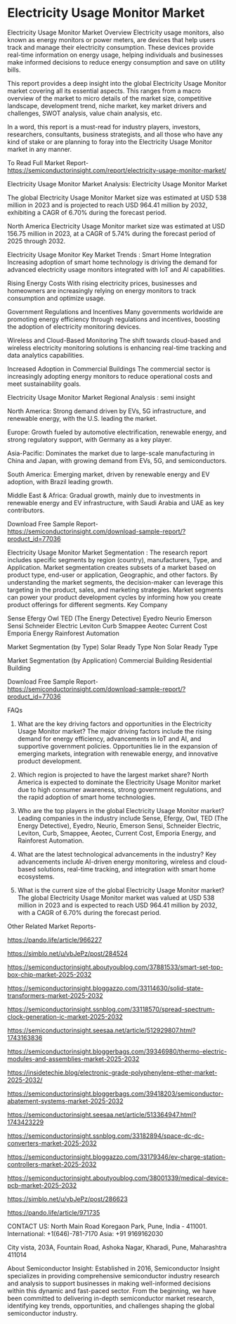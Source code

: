 <h1>Electricity Usage Monitor Market</h1>
Electricity Usage Monitor Market Overview
Electricity usage monitors, also known as energy monitors or power meters, are devices that help users track and manage their electricity consumption. These devices provide real-time information on energy usage, helping individuals and businesses make informed decisions to reduce energy consumption and save on utility bills.

This report provides a deep insight into the global Electricity Usage Monitor market covering all its essential aspects. This ranges from a macro overview of the market to micro details of the market size, competitive landscape, development trend, niche market, key market drivers and challenges, SWOT analysis, value chain analysis, etc.

In a word, this report is a must-read for industry players, investors, researchers, consultants, business strategists, and all those who have any kind of stake or are planning to foray into the Electricity Usage Monitor market in any manner.

To Read Full Market Report-
https://semiconductorinsight.com/report/electricity-usage-monitor-market/

Electricity Usage Monitor Market Analysis:
Electricity Usage Monitor Market

The global Electricity Usage Monitor Market size was estimated at USD 538 million in 2023 and is projected to reach USD 964.41 million by 2032, exhibiting a CAGR of 6.70% during the forecast period.

North America Electricity Usage Monitor market size was estimated at USD 156.75 million in 2023, at a CAGR of 5.74% during the forecast period of 2025 through 2032.

Electricity Usage Monitor Key Market Trends :
Smart Home Integration
Increasing adoption of smart home technology is driving the demand for advanced electricity usage monitors integrated with IoT and AI capabilities.

Rising Energy Costs
With rising electricity prices, businesses and homeowners are increasingly relying on energy monitors to track consumption and optimize usage.

Government Regulations and Incentives
Many governments worldwide are promoting energy efficiency through regulations and incentives, boosting the adoption of electricity monitoring devices.

Wireless and Cloud-Based Monitoring
The shift towards cloud-based and wireless electricity monitoring solutions is enhancing real-time tracking and data analytics capabilities.

Increased Adoption in Commercial Buildings
The commercial sector is increasingly adopting energy monitors to reduce operational costs and meet sustainability goals.

Electricity Usage Monitor Market Regional Analysis :
semi insight

North America:
Strong demand driven by EVs, 5G infrastructure, and renewable energy, with the U.S. leading the market.

Europe:
Growth fueled by automotive electrification, renewable energy, and strong regulatory support, with Germany as a key player.

Asia-Pacific:
Dominates the market due to large-scale manufacturing in China and Japan, with growing demand from EVs, 5G, and semiconductors.

South America:
Emerging market, driven by renewable energy and EV adoption, with Brazil leading growth.

Middle East & Africa:
Gradual growth, mainly due to investments in renewable energy and EV infrastructure, with Saudi Arabia and UAE as key contributors.

Download Free Sample Report-
https://semiconductorinsight.com/download-sample-report/?product_id=77036

Electricity Usage Monitor Market Segmentation :
The research report includes specific segments by region (country), manufacturers, Type, and Application. Market segmentation creates subsets of a market based on product type, end-user or application, Geographic, and other factors. By understanding the market segments, the decision-maker can leverage this targeting in the product, sales, and marketing strategies. Market segments can power your product development cycles by informing how you create product offerings for different segments.
Key Company

Sense
Efergy
Owl
TED (The Energy Detective)
Eyedro
Neurio
Emerson Sensi
Schneider Electric
Leviton
Curb
Smappee
Aeotec
Current Cost
Emporia Energy
Rainforest Automation

Market Segmentation (by Type)
Solar Ready Type
Non Solar Ready Type

Market Segmentation (by Application)
Commercial Building
Residential Building

Download Free Sample Report-
https://semiconductorinsight.com/download-sample-report/?product_id=77036

FAQs


1. What are the key driving factors and opportunities in the Electricity Usage Monitor market?
The major driving factors include the rising demand for energy efficiency, advancements in IoT and AI, and supportive government policies. Opportunities lie in the expansion of emerging markets, integration with renewable energy, and innovative product development.

2. Which region is projected to have the largest market share?
North America is expected to dominate the Electricity Usage Monitor market due to high consumer awareness, strong government regulations, and the rapid adoption of smart home technologies.

3. Who are the top players in the global Electricity Usage Monitor market?
Leading companies in the industry include Sense, Efergy, Owl, TED (The Energy Detective), Eyedro, Neurio, Emerson Sensi, Schneider Electric, Leviton, Curb, Smappee, Aeotec, Current Cost, Emporia Energy, and Rainforest Automation.

4. What are the latest technological advancements in the industry?
Key advancements include AI-driven energy monitoring, wireless and cloud-based solutions, real-time tracking, and integration with smart home ecosystems.

5. What is the current size of the global Electricity Usage Monitor market?
The global Electricity Usage Monitor market was valued at USD 538 million in 2023 and is expected to reach USD 964.41 million by 2032, with a CAGR of 6.70% during the forecast period.

Other Related Market Reports-

https://pando.life/article/966227

https://simblo.net/u/vbJePz/post/284524

https://semiconductorinsight.aboutyoublog.com/37881533/smart-set-top-box-chip-market-2025-2032

https://semiconductorinsight.bloggazzo.com/33114630/solid-state-transformers-market-2025-2032

https://semiconductorinsight.ssnblog.com/33118570/spread-spectrum-clock-generation-ic-market-2025-2032

https://semiconductorinsight.seesaa.net/article/512929807.html?1743163836

https://semiconductorinsight.bloggerbags.com/39346980/thermo-electric-modules-and-assemblies-market-2025-2032

https://insidetechie.blog/electronic-grade-polyphenylene-ether-market-2025-2032/

https://semiconductorinsight.bloggerbags.com/39418203/semiconductor-abatement-systems-market-2025-2032

https://semiconductorinsight.seesaa.net/article/513364947.html?1743423229

https://semiconductorinsight.ssnblog.com/33182894/space-dc-dc-converters-market-2025-2032

https://semiconductorinsight.bloggazzo.com/33179346/ev-charge-station-controllers-market-2025-2032

https://semiconductorinsight.aboutyoublog.com/38001339/medical-device-pcb-market-2025-2032

https://simblo.net/u/vbJePz/post/286623

https://pando.life/article/971735

CONTACT US:
North Main Road Koregaon Park, Pune, India - 411001.
International: +1(646)-781-7170
Asia: +91 9169162030

City vista, 203A, Fountain Road, Ashoka Nagar, Kharadi, Pune, Maharashtra 411014

About Semiconductor Insight:
Established in 2016, Semiconductor Insight specializes in providing comprehensive semiconductor industry research and analysis to support businesses in making well-informed decisions within this dynamic and fast-paced sector. From the beginning, we have been committed to delivering in-depth semiconductor market research, identifying key trends, opportunities, and challenges shaping the global semiconductor industry.
